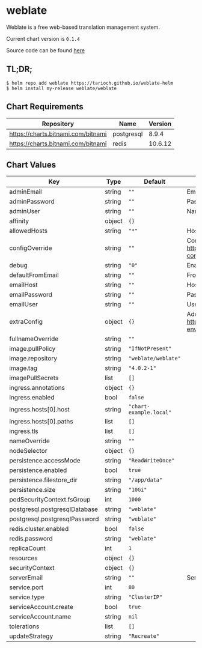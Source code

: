weblate
=======
Weblate is a free web-based translation management system.

Current chart version is `0.1.4`

Source code can be found [here](https://weblate.org/)

## TL;DR;

```console
$ helm repo add weblate https://tarioch.github.io/weblate-helm
$ helm install my-release weblate/weblate
```

## Chart Requirements

| Repository | Name | Version |
|------------|------|---------|
| https://charts.bitnami.com/bitnami | postgresql | 8.9.4 |
| https://charts.bitnami.com/bitnami | redis | 10.6.12 |

## Chart Values

| Key | Type | Default | Description |
|-----|------|---------|-------------|
| adminEmail | string | `""` | Email of Admin Account |
| adminPassword | string | `""` | Password of Admin Account |
| adminUser | string | `""` | Name of Admin Account |
| affinity | object | `{}` |  |
| allowedHosts | string | `"*"` | Hosts that are allowed to connect |
| configOverride | string | `""` | Config override. See https://docs.weblate.org/en/latest/admin/install/docker.html#custom-configuration-files |
| debug | string | `"0"` | Enable debugging |
| defaultFromEmail | string | `""` | From email for outgoing emails |
| emailHost | string | `""` | Host for sending emails |
| emailPassword | string | `""` | Password for sending emails |
| emailUser | string | `""` | User name for sending emails |
| extraConfig | object | `{}` | Additional (environment) configs. See https://docs.weblate.org/en/latest/admin/install/docker.html#docker-environment |
| fullnameOverride | string | `""` |  |
| image.pullPolicy | string | `"IfNotPresent"` |  |
| image.repository | string | `"weblate/weblate"` |  |
| image.tag | string | `"4.0.2-1"` |  |
| imagePullSecrets | list | `[]` |  |
| ingress.annotations | object | `{}` |  |
| ingress.enabled | bool | `false` |  |
| ingress.hosts[0].host | string | `"chart-example.local"` |  |
| ingress.hosts[0].paths | list | `[]` |  |
| ingress.tls | list | `[]` |  |
| nameOverride | string | `""` |  |
| nodeSelector | object | `{}` |  |
| persistence.accessMode | string | `"ReadWriteOnce"` |  |
| persistence.enabled | bool | `true` |  |
| persistence.filestore_dir | string | `"/app/data"` |  |
| persistence.size | string | `"10Gi"` |  |
| podSecurityContext.fsGroup | int | `1000` |  |
| postgresql.postgresqlDatabase | string | `"weblate"` |  |
| postgresql.postgresqlPassword | string | `"weblate"` |  |
| redis.cluster.enabled | bool | `false` |  |
| redis.password | string | `"weblate"` |  |
| replicaCount | int | `1` |  |
| resources | object | `{}` |  |
| securityContext | object | `{}` |  |
| serverEmail | string | `""` | Sender for outgoing emails |
| service.port | int | `80` |  |
| service.type | string | `"ClusterIP"` |  |
| serviceAccount.create | bool | `true` |  |
| serviceAccount.name | string | `nil` |  |
| tolerations | list | `[]` |  |
| updateStrategy | string | `"Recreate"` |  |